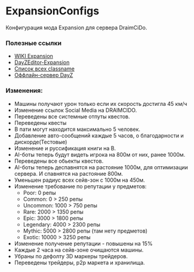 # ExpansionConfigs

Конфигурация мода Expansion для сервера DraimCiDo.

### Полезные ссылки
- [WIKI Expansion](https://github.com/salutesh/DayZ-Expansion-Scripts/wiki)
- [DayZEditor-Expansion](https://github.com/Shawminator/DayZeEditor/releases)
- [Список всех classname](https://github.com/CypherMediaGIT/DayZClassNames2020/blob/master/classname2020)
- [Оффлайн-сервер DayZ](https://github.com/Arkensor/DayZCommunityOfflineMode)
### Изменения:
- Машины получают урон только если их скорость достигла 45 км/ч
- Изменение ссылок Social Media на DRAIMCIDO.
- Переведены все системные отпуты квестов.
- Переведены квесты
- В пати могут находится максимально 5 человек.
- Добавление авто-сообщений каждые 5 часов, о благодарности и дискорде(Тестовые)
- Изменение и руссификация книги на B.
- AI-боты теперь будут видеть игрока на 800м от них, ранее 1000м.
- Переведены все обьекты квестов.
- AI-боты теперь деспавнятся на растояние 1000м, для оптимизации сервера. И спавнятся на растояние 800м.
- Уменьшен радиус всех сейв-зон с 1000м на 450м.
- Изменение требование по репутации у предметов:
    - Poor: 0 репы
    - Common: 0 > 250 репы
    - Uncommon: 1000 > 750 репы
    - Rare: 2000 > 1350 репы
    - Epic: 3000 > 1800 репы
    - Legendary: 4000 > 2300 репы
    - Mythic: 5000 > 2800 репы (там нету предметов)
    - Exotic: 10000 > 3250 репы
- Изменение получение репутации - повышены на 15%
- Каждые 2 часа на сейв-зоне очищаются машины.
- Убраны по дефолту 3D маркеры трейдеров.
- Переведены трейдеры, p2p маркета и хранилища.